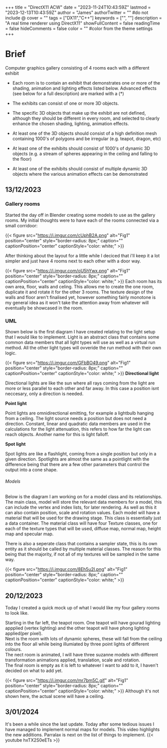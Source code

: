 +++
title = "DirectX11 ACW"
date = "2023-11-24T10:43:59Z"
lastmod = "2023-12-13T10:43:59Z"
author = "James"
authorTwitter = "" #do not include @
cover = ""
tags = ["DX11","C++"]
keywords = ["", ""]
description = "A real time renderer using DirectX11"
showFullContent = false
readingTime = false
hideComments = false
color = "" #color from the theme settings
+++

# Brief
Computer graphics gallery consisting of 4 rooms each with a different exhibit  

* Each room is to contain an exhibit that demonstrates one or more of the shading, animation and lighting effects listed below. Advanced effects (see below for a full description) are marked with a (*)

* The exhibits can consist of one or more 3D objects.

* The specific 3D objects that make up the exhibit are not defined, although they should be different in every room, and selected to clearly enhance the chosen shading, lighting, animation effects.

* At least one of the 3D objects should consist of a high definition mesh containing 1000's of polygons and be irregular (e.g. teapot, dragon, etc)

* At least one of the exhibits should consist of 1000's of dynamic 3D objects (e.g. a stream of spheres appearing in the ceiling and falling to the floor)

* At least one of the exhibits should consist of multiple dynamic 3D objects where the various animation effects can be demonstrated

## **13/12/2023**


### Gallery rooms
Started the day off in Blender creating some models to use as the gallery rooms.
My initial thoughts were to have each of the rooms connected via a small corridoor: 

{{< figure src="https://i.imgur.com/cUphB2A.png" alt="Fig1" position="center" style="border-radius: 8px;" caption="" captionPosition="center" captionStyle="color: white;" >}}

After thinking about the layout for a little while I deciced that i'll keep it a lot simpler and just have 4 rooms next to each other with a door way.

{{< figure src="https://i.imgur.com/oU5hYwx.png" alt="Fig1" position="center" style="border-radius: 8px;" caption="" captionPosition="center" captionStyle="color: white;" >}}
Each room has its own area, floor, walls and celing. This allows me to create the one room, duplicate it and rotate it for the other 3 rooms. 
The texture design of the walls and floor aren't finalised yet, however something fairly monotone is my general idea as it won't take the attention away from whatever will eventually be showcased in the room. 


### UML
Shown below is the first diagram I have created relating to the light setup that I would like to implement.
Light is an abstract class that contains some common data members that all light types will use as well as a virtual run method. All the other light types will ovveride the run method with their own logic. 

{{< figure src="https://i.imgur.com/GFbBO49.png" alt="Fig1" position="center" style="border-radius: 8px;" caption="" captionPosition="center" captionStyle="color: white;" >}}
**Directional light**

Directional lights are like the sun where all rays coming from the light are more or less parallel to each other and far away. In this case a position isnt neccesary, only a direction is needed. 

**Point light**

Point lights are omnidirectional emitting, for example a lightbulb hanging from a ceiling. The light source needs a position but does not need a direction. Constant, linear and quadratic data members are used in the calculations for the light attenuation, this refers to how far the light can reach objects. Another name for this is light falloff.

**Spot light**

Spot lights are like a flashlight, coming from a single position but only in a given direction. 
Spotlights are almost the same as a pointlight with the difference being that there are a few other parameters that control the output into a cone shape. 

###### Models
Below is the diagram I am working on for a model class and its relationships. The main class, model will store the relevant data members for a model, this can include the vertex and index lists, for later rendering. 
As well as this it can also contain position, scale and rotation values.
Each model will have a material that will be used for the drawing stage. This class is essentially just a data container. The material class will have four Texture classes, one for each of the texture types that will be used, diffuse map, normal map, height map and specular map.

There is also a seperate class that contains a sampler state, this is its own entity as it should be called by multiple material classes. 
The reason for this being that the majority, if not all of my textures will be sampled in the same way.

{{< figure src="https://i.imgur.com/8Eh5u2I.png" alt="Fig1" position="center" style="border-radius: 8px;" caption="" captionPosition="center" captionStyle="color: white;" >}}

## **20/12/2023**
Today I created a quick mock up of what I would like my four gallery rooms to look like. 

Starting in the far left, the teapot room. One teapot will have gourad lighting appplied (vertex lighting) and the other teapot will have phong lighting applied(per pixel).  
Next is the room with lots of dynamic spheres, these will fall from the ceiling into the floor all while being illumiated by three point lights of different colours.  
The nect room is animated, I will have three suzanne models with different transformation animations applied, translation, scale and rotation.  
The final room is empty as it is left to whatever I want to add to it, I haven't decided on what to add yet.

{{< figure src="https://i.imgur.com/mr7bm5C.gif" alt="Fig1" position="center" style="border-radius: 8px;" caption="" captionPosition="center" captionStyle="color: white;" >}}
Although it's not shown here, the actual scene will have a ceiling.


## **3/01/2024**
It's been a while since the last update. Today after some tedious issues I have managed to implement normal maps for models. This video highlights the new additions. Parralax is next on the list of things to implement.
{{< youtube hxTX2S0eETs >}}

